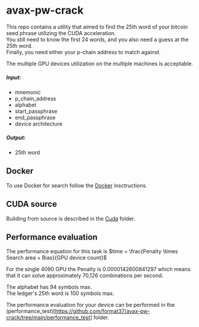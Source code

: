 # avax-pw-crack
This repo contains a utility that aimed to find the 25th word of your bitcoin seed phrase utilizing the CUDA acceleration.  
You still need to know the first 24 words, and you also need a guess at the 25th word.  
Finally, you need either your p-chain address to match against.  

The multiple GPU devices utilization on the multiple machines is acceptable.  
  
##### Input:
* mnemonic  
* p_chain_address  
* alphabet  
* start_passphrase  
* end_passphrase  
* device architecture  
  
##### Output:
* 25th word  

## Docker
To use Docker for search follow the [Docker](https://github.com/format37/avax-pw-crack/tree/main/docker) insctructions.  

## CUDA source
Building from source is described in the [Cuda](https://github.com/format37/avax-pw-crack/tree/main/cuda) folder.  

## Performance evaluation
The performance equation for this task is $time = \frac{Penalty \times Search area + Bias}{GPU device count}$  
  
For the single 4090 GPU the Penalty is 0.0000142600841297 which means that it can solve approximately 70,126 combinations per second.  
  
The alphabet has 94 symbols max.  
The ledger's 25th word is 100 symbols max.  
  
The performance evaluation for your device can be performed in the (performance_test)[https://github.com/format37/avax-pw-crack/tree/main/performance_test] folder.
  